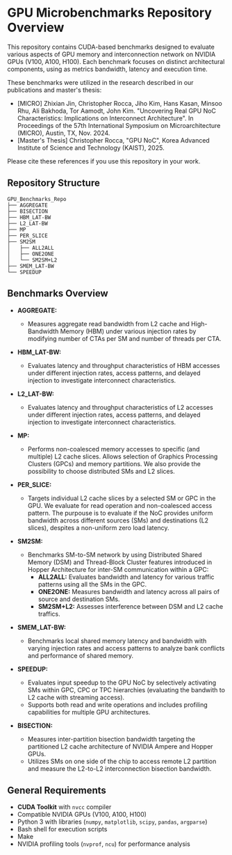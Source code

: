 # GPU Microbenchmarks Repository Overview

This repository contains CUDA-based benchmarks designed to evaluate various aspects of GPU memory and interconnection network on NVIDIA GPUs (V100, A100, H100). Each benchmark focuses on distinct architectural components, using as metrics bandwidth, latency and execution time.

These benchmarks were utilized in the research described in our publications and master's thesis:

- [MICRO] Zhixian Jin, Christopher Rocca, Jiho Kim, Hans Kasan, Minsoo Rhu, Ali Bakhoda, Tor Aamodt, John Kim. "Uncovering Real GPU NoC Characteristics: Implications on Interconnect Architecture". In Proceedings of the 57th International Symposium on Microarchitecture (MICRO), Austin, TX, Nov. 2024.
- [Master's Thesis] Christopher Rocca, "GPU NoC",  Korea Advanced Institute of Science and Technology (KAIST), 2025.

Please cite these references if you use this repository in your work.

## Repository Structure

```
GPU_Benchmarks_Repo
├── AGGREGATE
├── BISECTION
├── HBM_LAT-BW
├── L2_LAT-BW
├── MP
├── PER_SLICE
├── SM2SM
│   ├── ALL2ALL
│   ├── ONE2ONE
│   └── SM2SM+L2
├── SMEM_LAT-BW
└── SPEEDUP
```

## Benchmarks Overview

- **AGGREGATE:**
  - Measures aggregate read bandwidth from L2 cache and High-Bandwidth Memory (HBM) under various injection rates by modifying number of CTAs per SM and number of threads per CTA.

- **HBM_LAT-BW:**
  - Evaluates latency and throughput characteristics of HBM accesses under different injection rates, access patterns, and delayed injection to investigate interconnect characteristics.

- **L2_LAT-BW:**
  - Evaluates latency and throughput characteristics of L2 accesses under different injection rates, access patterns, and delayed injection to investigate interconnect characteristics.

- **MP:**
  - Performs non-coalesced memory accesses to specific (and multiple) L2 cache slices. Allows selection of Graphics Processing Clusters (GPCs) and memory partitions. We also provide the possibility to choose distributed SMs and L2 slices.

- **PER_SLICE:**
  - Targets individual L2 cache slices by a selected SM or GPC in the GPU. We evaluate for read operation and non-coalesced access pattern. The purpouse is to evaluate if the NoC provides uniform bandwidth across different sources (SMs) and destinations (L2 slices), despites a non-uniform zero load latency.

- **SM2SM:**
  - Benchmarks SM-to-SM network by using Distributed Shared Memory (DSM) and Thread-Block Cluster features introduced in Hopper Architecture for inter-SM communication within a GPC:
    - **ALL2ALL:** Evaluates bandwidth and latency for various traffic patterns using all the SMs in the GPC.
    - **ONE2ONE:** Measures bandwidth and latency across all pairs of source and destination SMs.
    - **SM2SM+L2:** Assesses interference between DSM and L2 cache traffics.

- **SMEM_LAT-BW:**
  - Benchmarks local shared memory latency and bandwidth with varying injection rates and access patterns to analyze bank conflicts and performance of shared memory.

- **SPEEDUP:**
  - Evaluates input speedup to the GPU NoC by selectively activating SMs within GPC, CPC or TPC hierarchies (evaluating the bandwith to L2 cache with streaming access).
  - Supports both read and write operations and includes profiling capabilities for multiple GPU architectures.

- **BISECTION:**
  - Measures inter-partition bisection bandwidth targeting the partitioned L2 cache architecture of NVIDIA Ampere and Hopper GPUs.
  - Utilizes SMs on one side of the chip to access remote L2 partition and measure the L2-to-L2 interconnection bisection bandwidth.

## General Requirements

- **CUDA Toolkit** with `nvcc` compiler
- Compatible NVIDIA GPUs (V100, A100, H100)
- Python 3 with libraries (`numpy`, `matplotlib`, `scipy`, `pandas`, `argparse`)
- Bash shell for execution scripts
- Make
- NVIDIA profiling tools (`nvprof`, `ncu`) for performance analysis

